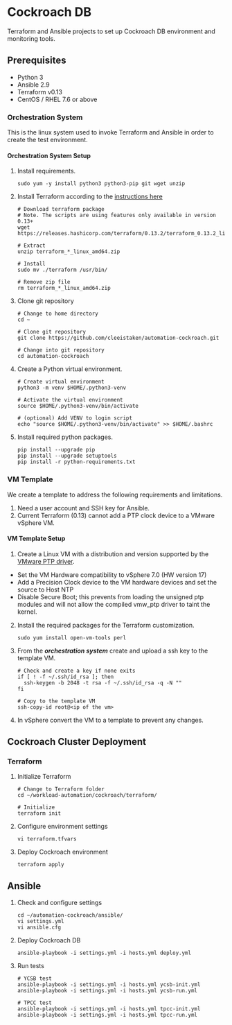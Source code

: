 # Cockroach DB

Terraform and Ansible projects to set up Cockroach DB environment and monitoring tools.

## Prerequisites
* Python 3
* Ansible 2.9
* Terraform v0.13
* CentOS / RHEL 7.6 or above

### Orchestration System
This is the linux system used to invoke Terraform and Ansible in order to create the test environment.

#### Orchestration System Setup
1. Install requirements.
    ```
    sudo yum -y install python3 python3-pip git wget unzip
    ```
   
2. Install Terraform according to the [instructions here](https://www.terraform.io/downloads.html)
    ```
    # Download terraform package
    # Note. The scripts are using features only available in version 0.13+
    wget https://releases.hashicorp.com/terraform/0.13.2/terraform_0.13.2_linux_amd64.zip

    # Extract
    unzip terraform_*_linux_amd64.zip

    # Install
    sudo mv ./terraform /usr/bin/
    
    # Remove zip file
    rm terraform_*_linux_amd64.zip
    ```

3. Clone git repository
    ```
    # Change to home directory
    cd ~
   
    # Clone git repository
    git clone https://github.com/cleeistaken/automation-cockroach.git
    
    # Change into git repository
    cd automation-cockroach
    ````

4. Create a Python virtual environment.
    ```
    # Create virtual environment
    python3 -m venv $HOME/.python3-venv

    # Activate the virtual environment
    source $HOME/.python3-venv/bin/activate

    # (optional) Add VENV to login script
    echo "source $HOME/.python3-venv/bin/activate" >> $HOME/.bashrc
    ```

5. Install required python packages.
    ```
    pip install --upgrade pip
    pip install --upgrade setuptools
    pip install -r python-requirements.txt
    ```

### VM Template
We create a template to address the following requirements and limitations.
1. Need a user account and SSH key for Ansible.
2. Current Terraform (0.13) cannot add a PTP clock device to a VMware vSphere VM. 

#### VM Template Setup
1. Create a Linux VM with a distribution and version supported by the [VMware PTP driver](https://flings.vmware.com/linux-driver-for-precision-clock-virtual-device#requirements).
  * Set the VM Hardware compatibility to vSphere 7.0 (HW version 17)
  * Add a Precision Clock device to the VM hardware devices and set the source to Host NTP
  * Disable Secure Boot; this prevents from loading the unsigned ptp modules and will not allow the compiled vmw_ptp driver to taint the kernel.

2. Install the required packages for the Terraform customization.
   ```
   sudo yum install open-vm-tools perl
   ```

3. From the ***orchestration system*** create and upload a ssh key to the template VM.
   ```
   # Check and create a key if none exits
   if [ ! -f ~/.ssh/id_rsa ]; then
     ssh-keygen -b 2048 -t rsa -f ~/.ssh/id_rsa -q -N ""
   fi
   
   # Copy to the template VM
   ssh-copy-id root@<ip of the vm>
   
   ```

4. In vSphere convert the VM to a template to prevent any changes.

## Cockroach Cluster Deployment


### Terraform
1. Initialize Terraform
   ```
   # Change to Terraform folder
   cd ~/workload-automation/cockroach/terraform/
   
   # Initialize
   terraform init
   ```

2. Configure environment settings
   ```
   vi terraform.tfvars
   ```

3. Deploy Cockroach environment
   ```
   terraform apply
   ```

## Ansible
1. Check and configure settings
   ```
   cd ~/automation-cockroach/ansible/
   vi settings.yml
   vi ansible.cfg
   ```

2. Deploy Cockroach DB 
   ```
   ansible-playbook -i settings.yml -i hosts.yml deploy.yml
   ```

3. Run tests
   ```
   # YCSB test
   ansible-playbook -i settings.yml -i hosts.yml ycsb-init.yml
   ansible-playbook -i settings.yml -i hosts.yml ycsb-run.yml
   
   # TPCC test
   ansible-playbook -i settings.yml -i hosts.yml tpcc-init.yml
   ansible-playbook -i settings.yml -i hosts.yml tpcc-run.yml
   ```

